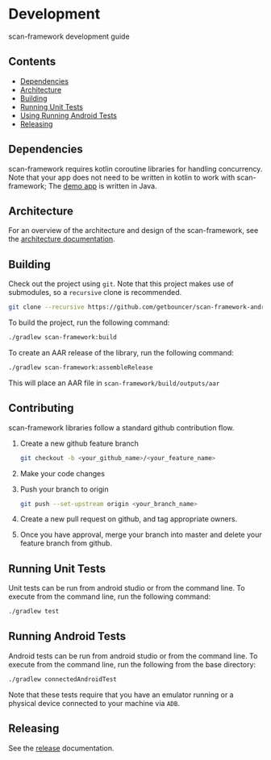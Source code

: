 # Development

scan-framework development guide

## Contents

* [Dependencies](#dependencies)
* [Architecture](#architecture)
* [Building](#building)
* [Running Unit Tests](#running-unit-tests)
* [Using Running Android Tests](#running-android-tests)
* [Releasing](#releasing)

## Dependencies

scan-framework requires kotlin coroutine libraries for handling concurrency. Note that your app does not need to be written in kotlin to work with scan-framework; The [demo app](https://github.com/getbouncer/cardscan-demo-android) is written in Java.

## Architecture

For an overview of the architecture and design of the scan-framework, see the [architecture documentation](architecture.md).

## Building

Check out the project using `git`. Note that this project makes use of submodules, so a `recursive` clone is recommended.
```bash
git clone --recursive https://github.com/getbouncer/scan-framework-android
```

To build the project, run the following command:
```bash
./gradlew scan-framework:build
```

To create an AAR release of the library, run the following command:
```bash
./gradlew scan-framework:assembleRelease
```
This will place an AAR file in `scan-framework/build/outputs/aar`

## Contributing

scan-framework libraries follow a standard github contribution flow.

1. Create a new github feature branch
    ```bash
    git checkout -b <your_github_name>/<your_feature_name>
    ```

1. Make your code changes

1. Push your branch to origin
    ```bash
    git push --set-upstream origin <your_branch_name>
    ```

1. Create a new pull request on github, and tag appropriate owners.

1. Once you have approval, merge your branch into master and delete your feature branch from github.

## Running Unit Tests

Unit tests can be run from android studio or from the command line. To execute from the command line, run the following command:
```bash
./gradlew test
```

## Running Android Tests

Android tests can be run from android studio or from the command line. To execute from the command line, run the following from the base directory:
```bash
./gradlew connectedAndroidTest
```

Note that these tests require that you have an emulator running or a physical device connected to your machine via `ADB`.

## Releasing

See the [release](release.md) documentation.

